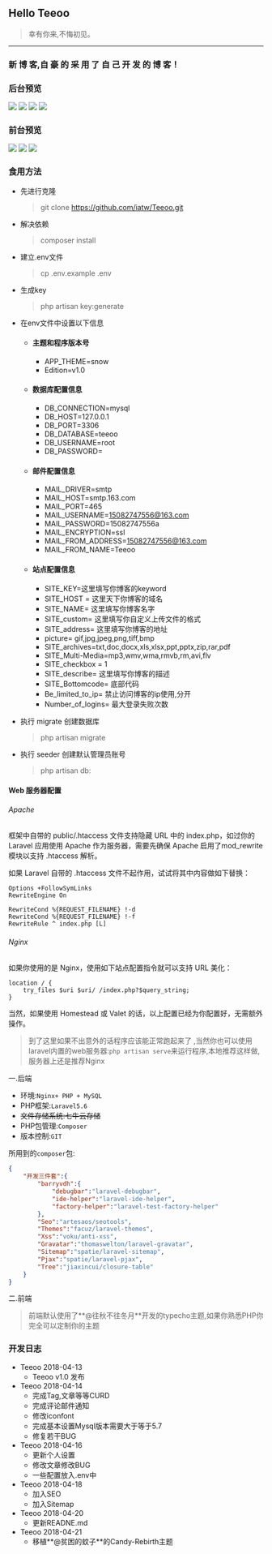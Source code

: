 ## Hello Teeoo

> 幸有你来,不悔初见。

------------

### 新 博 客,自 豪 的 采 用 了 自 己 开 发 的 博 客！ 
	


### 后台预览

![](https://teeoo.cn/uploads/article/20180510/2018-05-10-09-23-51-5af40fa722516.png)
![](https://teeoo.cn/uploads/article/20180510/2018-05-10-09-24-00-5af40fb0e93e2.png)
![](https://teeoo.cn/uploads/article/20180510/2018-05-10-09-24-11-5af40fbb74121.png)
![](https://teeoo.cn/uploads/article/20180510/2018-05-10-09-24-18-5af40fc288ce4.png)

### 前台预览

![](https://teeoo.cn/uploads/article/20180510/2018-05-10-09-29-35-5af410ff8fdae.jpg)
![](https://teeoo.cn/uploads/article/20180510/2018-05-10-09-29-43-5af41107ea649.jpg)
![](https://teeoo.cn/uploads/article/20180510/2018-05-10-09-29-52-5af411109510c.jpg)

### 食用方法

- 先进行克隆
    >   git clone https://github.com/iatw/Teeoo.git
- 解决依赖
	>	composer install
- 建立.env文件
	>	cp .env.example .env
- 生成key
	>	php artisan key:generate
- 在env文件中设置以下信息
  - #### 主题和程序版本号
    - APP_THEME=snow
    - Edition=v1.0
    
  - #### 数据库配置信息
    - DB_CONNECTION=mysql
    - DB_HOST=127.0.0.1
    - DB_PORT=3306
    - DB_DATABASE=teeoo
    - DB_USERNAME=root
    - DB_PASSWORD=
    
  - #### 邮件配置信息
    - MAIL_DRIVER=smtp
    - MAIL_HOST=smtp.163.com
    - MAIL_PORT=465
    - MAIL_USERNAME=15082747556@163.com
    - MAIL_PASSWORD=15082747556a
    - MAIL_ENCRYPTION=ssl
    - MAIL_FROM_ADDRESS=15082747556@163.com
    - MAIL_FROM_NAME=Teeoo
    
  - #### 站点配置信息
    - SITE_KEY=这里填写你博客的keyword
    - SITE_HOST = 这里天下你博客的域名
    - SITE_NAME= 这里填写你博客名字
    - SITE_custom= 这里填写你自定义上传文件的格式
    - SITE_address= 这里填写你博客的地址
    - picture= gif,jpg,jpeg,png,tiff,bmp
    - SITE_archives=txt,doc,docx,xls,xlsx,ppt,pptx,zip,rar,pdf
    - SITE_Multi-Media=mp3,wmv,wma,rmvb,rm,avi,flv
    - SITE_checkbox = 1
    - SITE_describe= 这里填写你博客的描述
    - SITE_Bottomcode= 底部代码
    - Be_limited_to_ip= 禁止访问博客的ip使用,分开
    - Number_of_logins= 最大登录失败次数

- 执行 migrate 创建数据库
	>	php artisan migrate
- 执行 seeder 创建默认管理员账号
	>	php artisan db:


#### Web 服务器配置

###### Apache

框架中自带的 public/.htaccess 文件支持隐藏 URL 中的 index.php，如过你的 Laravel 应用使用 Apache 作为服务器，需要先确保 Apache 启用了mod_rewrite 模块以支持 .htaccess 解析。

如果 Laravel 自带的 .htaccess 文件不起作用，试试将其中内容做如下替换：

    Options +FollowSymLinks
    RewriteEngine On
    
    RewriteCond %{REQUEST_FILENAME} !-d
    RewriteCond %{REQUEST_FILENAME} !-f
    RewriteRule ^ index.php [L]

###### Nginx

如果你使用的是 Nginx，使用如下站点配置指令就可以支持 URL 美化：

    location / {
        try_files $uri $uri/ /index.php?$query_string;
    }
	
当然，如果使用 Homestead 或 Valet 的话，以上配置已经为你配置好，无需额外操作。

> 到了这里如果不出意外的话程序应该能正常跑起来了 ,当然你也可以使用laravel内置的web服务器:`php artisan serve`来运行程序,本地推荐这样做,服务器上还是推荐Nginx


一.后端
- 	环境:`Nginx+ PHP + MySQL`
- 	PHP框架:`Laravel5.6`
- 	~~文件存储系统:七牛云存储~~
- 	PHP包管理:`Composer`
- 	版本控制:`GIT`

所用到的`composer`包:
```json
{
    "开发三件套":{
        "barryvdh":{
            "debugbar":"laravel-debugbar",
            "ide-helper":"laravel-ide-helper",
            "factory-helper":"laravel-test-factory-helper"
        },
        "Seo":"artesaos/seotools",
        "Themes":"facuz/laravel-themes",
        "Xss":"voku/anti-xss",
        "Gravatar":"thomaswelton/laravel-gravatar",
        "Sitemap":"spatie/laravel-sitemap",
        "Pjax":"spatie/laravel-pjax",
        "Tree":"jiaxincui/closure-table"
    }
}
```

二.前端

> 前端默认使用了**@往秋不往冬月**开发的typecho主题,如果你熟悉PHP你完全可以定制你的主题

### 开发日志
- Teeoo 2018-04-13
	- 	Teeoo v1.0 发布
- Teeoo 2018-04-14
	- 	完成Tag,文章等等CURD
	- 	完成评论邮件通知
	- 	修改iconfont
	- 	完成基本设置Mysql版本需要大于等于5.7
	- 	修复若干BUG
- Teeoo 2018-04-16
	- 	更新个人设置
	- 	修改文章修改BUG
	- 	一些配置放入.env中
- Teeoo 2018-04-18
	-	加入SEO
	-	加入Sitemap
- Teeoo 2018-04-20
	-	更新READNE.md
- Teeoo 2018-04-21
   	-	移植**@贫困的蚊子**的Candy-Rebirth主题
       

